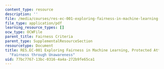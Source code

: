 ```yaml
---
content_type: resource
description: ''
file: /media/courses/res-ec-001-exploring-fairness-in-machine-learning-for-international-development-spring-2020/77bc776713bc03164a4a272b9fe65ca1_MITRES_EC001S19_video6.pdf
file_type: application/pdf
learning_resource_types: []
ocw_type: OCWFile
parent_title: Fairness Criteria
parent_type: SupplementalResourceSection
resourcetype: Document
title: RES.EC-001 Exploring Fairness in Machine Learning, Protected Attributes and
  "Fairness through Unawareness"
uid: 77bc7767-13bc-0316-4a4a-272b9fe65ca1
---
```

